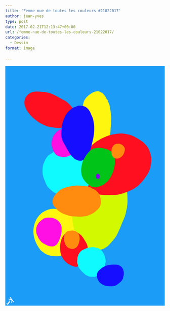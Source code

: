 ```yaml
---
title: 'Femme nue de toutes les couleurs #21022017'
author: jean-yves
type: post
date: 2017-02-21T12:13:47+00:00
url: /femme-nue-de-toutes-les-couleurs-21022017/
categories:
  - Dessin
format: image

---
```

![Femme nue de toutes les couleurs #21022017](./Femme_nue_de_toutes_les_couleurs.jpg)